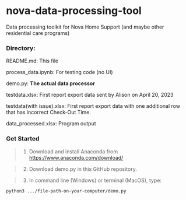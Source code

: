 # nova-data-processing-tool

Data processing toolkit for Nova Home Support (and maybe other residential care programs)

### Directory:

  README.md: This file
  
  process_data.ipynb: For testing code (no UI)
  
  demo.py: **The actual data processor**
  
  testdata.xlsx: First report export data sent by Alison on April 20, 2023
  
  testdata(with issue).xlsx: First report export data with one additional row that has incorrect Check-Out Time.
  
  data_processed.xlsx: Program output

### Get Started

>1. Download and install Anaconda from https://www.anaconda.com/download/

>2. Download demo.py in this GitHub repository. 

>3. In command line (Windows) or terminal (MacOS), type:

```shell
python3 .../file-path-on-your-computer/demo.py
```
